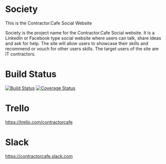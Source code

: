 # Society
This is the Contractor.Cafe Social Website

Society is the project name for the Contractor.Cafe Social website. It is a LinkedIn or Facebook type social website where users can talk, share ideas and ask for help.  The site will allow users to showcase their skills and recommend or vouch for other users skills.  The target users of the site are IT contractors.

# Build Status

[![Build Status](https://travis-ci.org/ContractorCafe/society.contractor.cafe.svg?branch=master)](https://travis-ci.org/ContractorCafe/society.contractor.cafe.svg?branch=master) [![Coverage Status](https://coveralls.io/repos/github/ContractorCafe/society.contractor.cafe/badge.svg?branch=master)](https://coveralls.io/github/ContractorCafe/society.contractor.cafe?branch=master)

# Trello

https://trello.com/contractorcafe

# Slack

https://contractorcafe.slack.com
